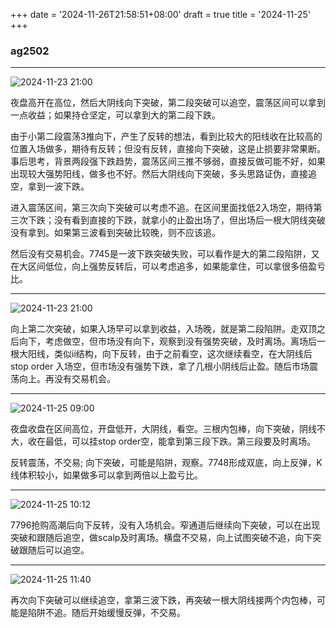 +++
date = '2024-11-26T21:58:51+08:00'
draft = true
title = '2024-11-25'
+++

### ag2502

---

![2024-11-23 21:00](/img/2024-11-23-02-06-22.png)

夜盘高开在高位，然后大阴线向下突破，第二段突破可以追空，震荡区间可以拿到一点收益；如果持仓坚定，可以拿到大的第二段下跌。

由于小第二段震荡3推向下，产生了反转的想法，看到比较大的阳线收在比较高的位置入场做多，期待有反转；但没有反转，直接向下突破，这是止损要非常果断。事后思考，背景两段强下跌趋势，震荡区间三推不够弱，直接反做可能不好，如果出现较大强势阳线，做多也不好。然后大阴线向下突破，多头思路证伪，直接追空，拿到一波下跌。

进入震荡区间，第三次向下突破可以考虑不追。在区间里面找低2入场空，期待第三次下跌；没有看到直接的下跌，就拿小的止盈出场了，但出场后一根大阴线突破没有拿到。如果第三波看到突破比较晚，则不应该追。

然后没有交易机会。7745是一波下跌突破失败，可以看作是大的第二段陷阱，又在大区间低位，向上强势反转后，可以考虑追多，如果能拿住，可以拿很多倍盈亏比。

---

![2024-11-23 21:00](/img/2024-11-23-02-17-14.png)

向上第二次突破，如果入场早可以拿到收益，入场晚，就是第二段陷阱。走双顶之后向下，考虑做空，但市场没有向下，观察到没有强势突破，及时离场。离场后一根大阳线，类似ii结构，向下反转，由于之前看空，这次继续看空，在大阴线后stop order 入场空，但市场没有强势下跌，拿了几根小阴线后止盈。随后市场震荡向上。再没有交易机会。

---

![2024-11-25 09:00](/img/2024-11-26-22-09-24.png)

夜盘收盘在区间高位，开盘低开，大阴线，看空。三根内包棒，向下突破，阴线不大，收在最低，可以挂stop order空，能拿到第三段下跌。第三段要及时离场。

反转震荡，不交易; 向下突破，可能是陷阱，观察。7748形成双底，向上反弹，K线体积较小，如果做多可以拿到两倍以上盈亏比。

---

![2024-11-25 10:12](/img/2024-11-26-22-14-46.png)

7796抢购高潮后向下反转，没有入场机会。窄通道后继续向下突破，可以在出现突破和跟随后追空，做scalp及时离场。横盘不交易，向上试图突破不追，向下突破跟随后可以追空。

---

![2024-11-25 11:40](/img/2024-11-26-23-20-02.png)

再次向下突破可以继续追空，拿第三波下跌，再突破一根大阴线接两个内包棒，可能是陷阱不追。随后开始缓慢反弹，不交易。
